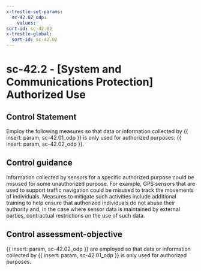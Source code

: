 ```yaml
---
x-trestle-set-params:
  sc-42.02_odp:
    values:
sort-id: sc-42.02
x-trestle-global:
  sort-id: sc-42.02
---
```


# sc-42.2 - \[System and Communications Protection\] Authorized Use

## Control Statement

Employ the following measures so that data or information collected by {{ insert: param, sc-42.01_odp }} is only used for authorized purposes: {{ insert: param, sc-42.02_odp }}.

## Control guidance

Information collected by sensors for a specific authorized purpose could be misused for some unauthorized purpose. For example, GPS sensors that are used to support traffic navigation could be misused to track the movements of individuals. Measures to mitigate such activities include additional training to help ensure that authorized individuals do not abuse their authority and, in the case where sensor data is maintained by external parties, contractual restrictions on the use of such data.

## Control assessment-objective

{{ insert: param, sc-42.02_odp }} are employed so that data or information collected by {{ insert: param, sc-42.01_odp }} is only used for authorized purposes.
